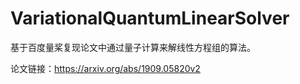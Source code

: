 # VariationalQuantumLinearSolver
基于百度量桨复现论文中通过量子计算来解线性方程组的算法。

论文链接：https://arxiv.org/abs/1909.05820v2
